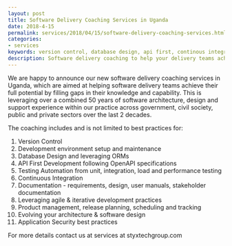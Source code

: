 ```yaml
---
layout: post
title: Software Delivery Coaching Services in Uganda
date: 2018-4-15
permalink: services/2018/04/15/software-delivery-coaching-services.html
categories: 
- services
keywords: version control, database design, api first, continous integration, test automation, documentation, agile, product management, evolutionary architecture, application security, OWASP
description: Software delivery coaching to help your delivery teams achieve their potential
---
```

We are happy to announce our new software delivery coaching services in Uganda, which are aimed at helping software delivery teams achieve their full potential by filling gaps in their knowledge and capability. This is leveraging over a combined 50 years of software architecture, design and support experience within our practice across government, civil society, public and private sectors over the last 2 decades.  

The coaching includes and is not limited to best practices for:
1. Version Control 
2. Development environment setup and maintenance
3. Database Design and leveraging ORMs
4. API First Development following OpenAPI specifications 
5. Testing Automation from unit, integration, load and performance testing 
6. Continuous Integration
7. Documentation - requirements, design, user manuals, stakeholder documentation
8. Leveraging agile & iterative development practices
9. Product management, release planning, scheduling and tracking 
10. Evolving your architecture & software design
11. Application Security best practices 

For more details contact us at services at styxtechgroup.com
